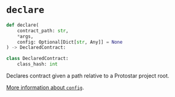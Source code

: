 # `declare`

```python
def declare(
    contract_path: str,
    *args,
    config: Optional[Dict[str, Any]] = None
) -> DeclaredContract:

class DeclaredContract:
    class_hash: int
```
Declares contract given a path relative to a Protostar project root.

[More information about `config`](../../deploying/network_config).
